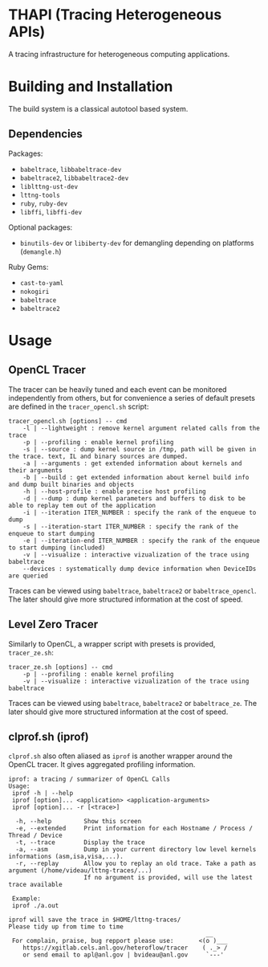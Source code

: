# THAPI (Tracing Heterogeneous APIs)

A tracing infrastructure for heterogeneous computing applications.

# Building and Installation

The build system is a classical autotool based system.

## Dependencies

Packages:
 - `babeltrace`, `libbabeltrace-dev`
 - `babeltrace2`, `libbabeltrace2-dev`
 - `liblttng-ust-dev`
 - `lttng-tools`
 - `ruby`, `ruby-dev`
 - `libffi`, `libffi-dev`

Optional packages:
 - `binutils-dev` or `libiberty-dev` for demangling depending on platforms (`demangle.h`)

 Ruby Gems:
 - `cast-to-yaml`
 - `nokogiri`
 - `babeltrace`
 - `babeltrace2`

# Usage

## OpenCL Tracer

The tracer can be heavily tuned and each event can be monitored independently from others, but for convenience a series of default presets are defined in the `tracer_opencl.sh` script:
```
tracer_opencl.sh [options] -- cmd
    -l | --lightweight : remove kernel argument related calls from the trace
    -p | --profiling : enable kernel profiling
    -s | --source : dump kernel source in /tmp, path will be given in the trace. text, IL and binary sources are dumped.
    -a | --arguments : get extended information about kernels and their arguments
    -b | --build : get extended information about kernel build info and dump built binaries and objects
    -h | --host-profile : enable precise host profiling
    -d | --dump : dump kernel parameters and buffers to disk to be able to replay tem out of the application
    -i | --iteration ITER_NUMBER : specify the rank of the enqueue to dump
    -s | --iteration-start ITER_NUMBER : specify the rank of the enqueue to start dumping
    -e | --iteration-end ITER_NUMBER : specify the rank of the enqueue to start dumping (included)
    -v | --visualize : interactive vizualization of the trace using babeltrace
    --devices : systematically dump device information when DeviceIDs are queried
```

Traces can be viewed using `babeltrace`, `babeltrace2` or `babeltrace_opencl`. The later should give more structured information at the cost of speed.

## Level Zero Tracer

Similarly to OpenCL, a wrapper script with presets is provided, `tracer_ze.sh`:
```
tracer_ze.sh [options] -- cmd
    -p | --profiling : enable kernel profiling
    -v | --visualize : interactive vizualization of the trace using babeltrace
```
Traces can be viewed using `babeltrace`, `babeltrace2` or `babeltrace_ze`. The later should give more structured information at the cost of speed.

## clprof.sh (iprof)

`clprof.sh` also often aliased as `iprof` is another wrapper around the OpenCL tracer. It gives aggregated profiling information.

```
iprof: a tracing / summarizer of OpenCL Calls
Usage:
 iprof -h | --help 
 iprof [option]... <application> <application-arguments>
 iprof [option]... -r [<trace>]

  -h, --help         Show this screen
  -e, --extended     Print information for each Hostname / Process / Thread / Device
  -t, --trace        Display the trace
  -a, --asm          Dump in your current directory low level kernels informations (asm,isa,visa,...).
  -r, --replay       Allow you to replay an old trace. Take a path as argument (/home/videau/lttng-traces/...)
                     If no argument is provided, will use the latest trace available

 Example:
 iprof ./a.out

iprof will save the trace in $HOME/lttng-traces/
Please tidy up from time to time
                                                       __ 
 For complain, praise, bug repport please use:       <(o )___
    https://xgitlab.cels.anl.gov/heteroflow/tracer    ( ._> /
    or send email to apl@anl.gov | bvideau@anl.gov     `---'
```
